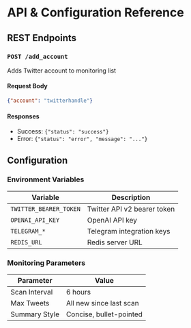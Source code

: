 # API & Configuration Reference

## REST Endpoints

### `POST /add_account`
Adds Twitter account to monitoring list

#### Request Body
```json
{"account": "twitterhandle"}
```

#### Responses
- Success: `{"status": "success"}`
- Error: `{"status": "error", "message": "..."}`

## Configuration

### Environment Variables
| Variable | Description |
|----------|-------------|
| `TWITTER_BEARER_TOKEN` | Twitter API v2 bearer token |
| `OPENAI_API_KEY` | OpenAI API key |
| `TELEGRAM_*` | Telegram integration keys |
| `REDIS_URL` | Redis server URL |

### Monitoring Parameters
| Parameter | Value |
|-----------|-------|
| Scan Interval | 6 hours |
| Max Tweets | All new since last scan |
| Summary Style | Concise, bullet-pointed |
